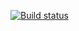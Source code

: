 [![Build status](https://ci.appveyor.com/api/projects/status/s5duji1x851ju5mj/branch/master?svg=true)](https://ci.appveyor.com/project/CarolineFell/ahj-homeworks-anim/branch/master)

